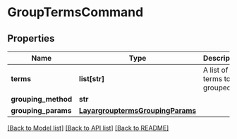 # GroupTermsCommand

## Properties
Name | Type | Description | Notes
------------ | ------------- | ------------- | -------------
**terms** | **list[str]** | A list of terms to be grouped | [optional] 
**grouping_method** | **str** |  | [optional] 
**grouping_params** | [**LayargrouptermsGroupingParams**](LayargrouptermsGroupingParams.md) |  | [optional] 

[[Back to Model list]](../README.md#documentation-for-models) [[Back to API list]](../README.md#documentation-for-api-endpoints) [[Back to README]](../README.md)


